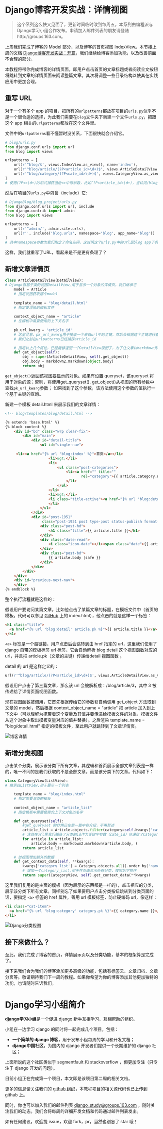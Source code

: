 # Django博客开发实战：详情视图

> 这个系列这么快又见面了，更新时间临时改到每周五。本系列由编程派与Django学习小组合作发布。申请加入邮件列表的朋友请登陆http://groups.163.com。

上周我们完成了博客的 Model 部分，以及博客的首页视图 IndexView。本节接上周的文档 [Django博客开发实战：开篇](http://codingpy.com/article/writing-your-own-blog-with-django/)，我们继续给博客添加功能，以及改善前面不合理的部分。

本教程将带你完成博客的详情页面，即用户点击首页的文章标题或者阅读全文按钮将跳转到文章的详情页面来阅读整篇文章。其次将调整一些目录结构以使其在实践应用中更加合理。

## 重写 URL

对于一个有多个 app 的项目，把所有的`urlpatterns`都放在项目的`urls.py`似乎不是一个很合适的选择，为此我们需要在`blog`文件夹下新建一个文件`urls.py`，把跟这个 app 相关的`urlpatterns`都放在这个文件里。

文件中的`urlpatterns`看不懂暂时没关系，下面很快就会介绍它。

```python
# blog/urls.py
from django.conf.urls import url
from blog import views

urlpatterns = [
    url(r'^blog/$', views.IndexView.as_view(), name='index'),
    url(r'^blog/article/(?P<article_id>\d+)$', views.ArticleDetailView.as_view(), name='detail'),
    url(r'^blog/category/(?P<cate_id>\d+)$', views.CategoryView.as_view(), name='category'),
]
# 使用(?P<>\d+)的形式捕获值给<>中得参数，比如(?P<article_id>\d+)，当访问/blog/article/3时，将会将3捕获给article_id,这个值会传到views.ArticleDetailView,这样我们就可以判断展示哪个Article了
```

然后在项目的`urls.py`中包含（include）它:

```python
# DjangoBlog/blog_project/urls.py
from django.conf.urls import url, include
from django.contrib import admin
from blog import views

urlpatterns = [
    url(r'^admin/', admin.site.urls),
    url(r'', include('blog.urls', namespace='blog', app_name='blog'))
]
# 其中namespace参数为我们指定了命名空间，这说明这个urls.py中的url是blog app下的，这样即使不同的app下有相同url也不会冲突了。
```

这样，我们就重写了URL，看起来是不是更有条理了？

## 新增文章详情页

```python
class ArticleDetailView(DetailView):
# Django有基于类的视图DetailView,用于显示一个对象的详情页，我们继承它
    model = Article
    # 指定视图获取哪个model
    
    template_name = "blog/detail.html"
    # 指定要渲染的模板文件
    
    context_object_name = "article"
    # 在模板中需要使用的上下文名字
    
    pk_url_kwarg = 'article_id'
    # 这里注意，pk_url_kwarg用于接收一个来自url中的主键，然后会根据这个主键进行查询
    # 我们之前在urlpatterns已经捕获article_id

    # 指定以上几个属性，已经能够返回一个DetailView视图了，为了让文章以markdown形式展现，我们重写get_object()方法。
    def get_object(self):
        obj = super(ArticleDetailView, self).get_object()
        obj.body = markdown2.markdown(object.body)
        return obj
```

`get_object()`返回该视图要显示的对象。如果有设置 queryset，该queryset 将用于对象的源；否则，将使用get_queryset(). get_object()从视图的所有参数中查找`pk_url_kwarg`参数； 如果找到了这个参数，该方法使用这个参数的值执行一个基于主键的查询。

新建一个模板 detail.html 来展示我们的文章详情：

```html
<!-- blog/templates/blog/detail.html -->

{% extends 'base.html' %}
{% block content %}
    <div id="bd" class="wrp clear-fix">
        <div id="main">
            <div id="detail-title">
                <ul id="single-nav">
               
     <li><a href="{% url 'blog:index' %}">首页</a></li>
                    <li>&gt;</li>
                    <li>
                        <ul class="post-categories">
                            <li><a href="" title=""
                                   rel="category">{{ article.category.name }}</a>
                            </li>
                        </ul>
                    </li>
                    <li>&gt;</li>
                    <li class="title-active"><a href="{% url 'blog:detail' article.pk %}" rel="bookmark">{{ article.title }}</a>
                    </li>
                </ul>
            </div>
            <div id="post-1951"
                 class="post-1951 post type-post status-publish format-standard hentry category-meida-report">
                <div class="post-hd">
                    <h1 class="title">{{ article.title }}</h1>
                </div>
                <div class="date-read">
                    <i class="icon-date"></i><span class="date">{{ article.last_modified_time|date:"Y年n月d日" }}</span>
                </div>
                <div class="post-bd">
                    {{ article.body |safe }}
                </div>
            </div>
        </div>
    </div>
    <div id="previous-next-nav">
    </div>
{% endblock %}
```

整个执行流程就是这样的：

假设用户要访问某篇文章，比如他点击了某篇文章的标题，在模板文件中（首页的模板，代码可以参见 [GitHub](https://github.com/djangoStudyTeam/DjangoBlog/blob/master/blog/templates/blog/index.html) 上的 index.html），他点击的就是这样一个标签：

```html
<h1 class="title">
  <a href="{% url 'blog:detail' article.pk %}">{{ article.title }}</a>
</h1>
```

``<a>`` 标签是一个超链接，用户点击后会跳转到由 href 指定的 url，这里我们使用了 django 自带的模板标签 url 标签，它会自动解析 blog:detail 这个视图函数对应的 url，并且把 article.pk（文章的主键）传递给detail 视图函数 。

detail 的 url 是这样定义的：

```python
url(r'^blog/article/(?P<article_id>\d+)$', views.ArticleDetailView.as_view(), name='detail')
```

假设用户点击了第三篇文章，那么该 url 会被解析成：/blog/article/3，其中 3 被传递给了详情页面视图函数。

现在视图函数被调用，它首先根据传给它的参数获自动调用 get_object 方法取到文章的 model，然后根据 context_object_name = "article" 把 article 加入到上下文中（可以理解为携带着这个变量及其值并要传递给模板文件的对象，模板文件从这个对象中取出模板变量对应的值并替换）。之后渲染 template_name = "blog/detail.html" 指定的模板文件，至此用户就跳转到了文章详情页。

![博客详情](http://7xq740.com1.z0.glb.clouddn.com/detail.png)

## 新增分类视图

点击某个分类，展示该分类下所有文章，其逻辑和首页展示全部文章列表是一样的，唯一不同的是我们获取的不是全部文章，而是该分类下的文章。代码如下：

```python
class CategoryView(ListView):
# 继承自ListView,用于展示一个列表

    template_name = "blog/index.html"
    # 指定需要渲染的模板
    
    context_object_name = "article_list"
    # 指定模板中需要使用的上下文对象的名字

    def get_queryset(self):
        #get_queryset 的作用已在第一篇中有介绍，不再赘述
        article_list = Article.objects.filter(category=self.kwargs['cate_id'],status='p')
        # 注意在url里我们捕获了分类的id作为关键字参数（cate_id）传递给了CategoryView，传递的参数在kwargs属性中获取。
        for article in article_list:
            article.body = markdown2.markdown(article.body, )
        return article_list
    
    # 给视图增加额外的数据
    def get_context_data(self, **kwargs):
        kwargs['category_list'] = Category.objects.all().order_by('name')
        # 增加一个category_list,用于在页面显示所有分类，按照名字排序
        return super(CategoryView, self).get_context_data(**kwargs)
```

这里我们复用的是主页的模板（因为展示的东西都是一样的），点击相应的分类，展示该分类下所有文章。同样别忘了如果要用户点击分类按钮跳转到分类页面的话，要指定 ``<a>`` 标签的 href 属性，善用 url 模板标签，防止硬编码 url，像这样：

```html
<li class="cat-item">
  <a href="{% url 'blog:category' category.pk %}">{{ category.name }}</a>
</li>
```

![Django分类视图](http://7xq740.com1.z0.glb.clouddn.com/category.png)

## 接下来做什么？

至此，我们完成了博客的首页，详情展示页以及分类功能，基本的框架算是完成了。

接下来我们会为我们的博客添加更多高级的功能，包括有标签云、文章归档、文章分页等。敬请期待我们下一周的教程。如果你希望为你的博客添加其他更加独特的功能，也请随时告诉我们。

# Django学习小组简介

**django学习小组**是一个促进 django 新手互相学习、互相帮助的组织。

小组在一边学习 django 的同时将一起完成几个项目，包括：

- **一个简单的 django 博客**，用于发布小组每周的学习和开发文档；
- **django中国社区**，为国内的 django 开发者们提供一个长期维护的 django 社区；

上面所说的这个社区类似于 segmentfault 和 stackoverflow ，但更加专注（只专注于 django 开发的问题）。

目前小组正在完成第一个项目，本文即是该项目第二周的相关文档。

更多的信息请关注我们的 [github 组织](https://github.com/djangoStudyTeam/DjangoBlog)，本教程项目的相关源代码也已上传到 github 上。

同时，你也可以加入我们的邮件列表 [django_study@groups.163.com](mailto:django_study@groups.163.com) ，随时关注我们的动态。我们会将每周的详细开发文档和代码通过邮件列表发出。

如有任何建议，欢迎提 issue，欢迎 fork，pr，当然也别忘了 star 哦！







